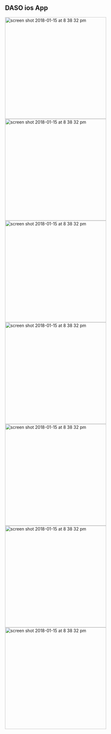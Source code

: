 ## DASO ios App
<img width="335" alt="screen shot 2018-01-15 at 8 38 32 pm" src="https://user-images.githubusercontent.com/16979642/35890867-503e175a-0b56-11e8-8e75-8f19c5ed9a88.png">
<img width="335" alt="screen shot 2018-01-15 at 8 38 32 pm" src="https://user-images.githubusercontent.com/16979642/35890873-560eec54-0b56-11e8-9a2d-6d726eea4843.png">
<img width="335" alt="screen shot 2018-01-15 at 8 38 32 pm" src="https://user-images.githubusercontent.com/16979642/35890875-58e1e968-0b56-11e8-9d33-37a1e4f254f8.png">
<img width="335" alt="screen shot 2018-01-15 at 8 38 32 pm" src="https://user-images.githubusercontent.com/16979642/35890877-5b6137ac-0b56-11e8-9764-ba28a51df09c.png">
<img width="335" alt="screen shot 2018-01-15 at 8 38 32 pm" src="https://user-images.githubusercontent.com/16979642/35890887-65db4f7e-0b56-11e8-8892-389231d753f6.png">
<img width="335" alt="screen shot 2018-01-15 at 8 38 32 pm" src="https://user-images.githubusercontent.com/16979642/35890890-67cf46fa-0b56-11e8-8486-fede9cceea78.png">
<img width="335" alt="screen shot 2018-01-15 at 8 38 32 pm" src="https://user-images.githubusercontent.com/16979642/35890895-6b3ceb80-0b56-11e8-9c8c-c3e754d5c058.png">

